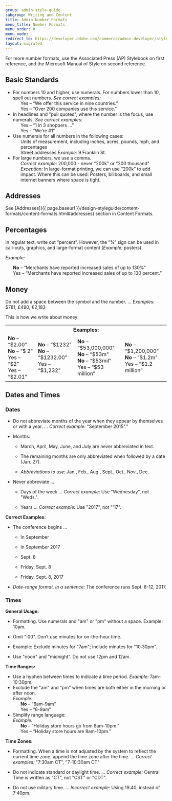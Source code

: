 ```yaml
---
group: admin-style-guide
subgroup: Writing and Content
title: Admin Number Formats
menu_title: Number Formats
menu_order: 8
menu_node:
redirect_to: https://developer.adobe.com/commerce/admin-developer/style-guide/content/number-formats/
layout: migrated
---
```

For more number formats, use the Associated Press (AP) Stylebook on first reference, and the Microsoft Manual of Style on second reference.

## Basic Standards

<ul>
  <li>For numbers 10 and higher, use numerals. For numbers lower than 10, spell out numbers. <em>See correct examples:</em>
    <ul style="list-style-type:none">
      <li>Yes – “We offer this service in nine countries.”</li>
      <li>Yes – “Over 200 companies use this service.”</li>
    </ul>
  </li>
  <li>In headlines and "pull quotes", where the number is the focus, use numerals. <em>See correct examples:</em>
    <ul style="list-style-type:none">
      <li>Yes – “1 in 3 shoppers ...”</li>
      <li>Yes – “We’re #1”</li>
    </ul>
  </li>
  <li>Use numerals for all numbers in the following cases:
    <ul style="list-style-type:none">
      <li>Units of measurement, including inches, acres, pounds, mph, and percentages</li>
      <li>Street addresses <em>Example:</em> 9 Franklin St.</li>
    </ul>
  </li>
  <li>For large numbers, we use a comma.
    <ul style="list-style-type:none">
      <li><em>Correct example:</em> 200,000 - never "200k" or "200 thousand"</li>
      <li><em>Exception:</em> In large-format printing, we can use “200k” to add impact. Where this can be used: Posters, billboards, and small internet banners where space is tight.</li>
      </ul>
  </li>
</ul>

## Addresses

See [Addresses]({{ page.baseurl }}/design-styleguide/content-formats/content-formats.html#addresses) section in Content Formats.

## Percentages

In regular text, write out “percent”. However, the ”%” sign can be used in call-outs, graphics, and large-format content (*Example:* posters).

*Example:*

<ul style="list-style-type:none">
  <li><strong>No</strong> – “Merchants have reported increased sales of up to 130%”</li>
  <li>Yes – “Merchants have reported increased sales of up to 130 percent.”</li>
</ul>

## Money

Do not add a space between the symbol and the number. ... *Examples:* $781, £490, €2,183

This is how we write about money:

<table>
  <tbody>
    <tr>
      <th colspan="4">Examples:</th>
    </tr>
    <tr>
      <td><strong>No</strong> – “$2.00"<br />
      <strong>No</strong> – “$ 2"<br />
      Yes – “$2”<br />
      Yes – “$2.01”</td>
      <td><strong>No</strong> – “$1232"<br />
      <strong>No</strong> – “$1232.00"<br />
      Yes – “$1,232”</td>
      <td><strong>No</strong> – “$53,000,000"<br />
      <strong>No</strong> – “$53m"<br />
      <strong>No</strong> – “$53mil"<br />
      Yes – “$53 million”</td>
      <td><strong>No</strong> – “$1,200,000"<br />
      <strong>No</strong> – “$1.2m"<br />
      Yes – “$1.2 million”</td>
    </tr>
  </tbody>
</table>

## Dates and Times

### Dates

*  Do not abbreviate months of the year when they appear by themselves or with a year. ... *Correct example:* "September 2015"."

*  Months:

   *  March, April, May, June, and July are never abbreviated in text.

   *  The remaining months are only abbreviated when followed by a date (Jan. 27).

   *  *Abbreviations to use:* Jan., Feb., Aug., Sept., Oct., Nov., Dec.

*  Never abbreviate ...

   *  Days of the week ... *Correct example:* Use "Wednesday", not "Weds.".

   *  Years ... *Correct example:* Use "2017", not "'17".

**Correct Examples:**

*  The conference begins ...

   *  In September

   *  In September 2017

   *  Sept. 8

   *  Friday, Sept. 8

   *  Friday, Sept. 8, 2017

*  *Date-range format, in a sentence:* The conference runs Sept. 8-12, 2017.

### Times

**General Usage:**

*  Formatting. Use numerals and "am" or "pm" without a space. Example: 10am.

*  Omit ":00". Don’t use minutes for on-the-hour time.

*  Example: Exclude minutes for "7am"; include minutes for "10:30pm".

*  Use "noon" and "midnight". Do not use 12pm and 12am.

**Time Ranges:**

<ul>
  <li>Use a hyphen between times to indicate a time period. <em>Example:</em> 7am-10:30pm.</li>
  <li>Exclude the "am" and "pm" when times are both either in the morning or after noon.<br>
  <em>Example:</em>
    <ul style="list-style-type:none">
      <li><strong>No</strong> – “6am-9am"</li>
      <li>Yes – “6-9am”</li>
    </ul>
  </li>
  <li>Simplify range language:<br>
  <em>Example:</em>
    <ul style="list-style-type:none">
      <li><strong>No</strong> – “Holiday store hours go from 8am-10pm."</li>
      <li>Yes – “Holiday store hours are 8am-10pm.”</li>
    </ul>
  </li>
</ul>

**Time Zones:**

*  Formatting. When a time is not adjusted by the system to reflect the current time zone, append the time zone after the time. ... *Correct examples:* "7:30am CT", "7-10:30am CT"

*  Do not indicate standard or daylight time. ... *Correct example:* Central Time is written as "CT", not "CST" or "CDT".

*  Do not use military time. ... *Incorrect example:* Using 19:40, instead of 7:40pm.

